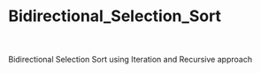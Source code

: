 # Bidirectional_Selection_Sort


 <br></br>
Bidirectional Selection Sort using Iteration and Recursive approach

